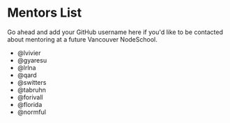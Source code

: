 
# Mentors List

Go ahead and add your GitHub username here if you'd like to be
contacted about mentoring at a future Vancouver NodeSchool.

- @lvivier
- @gyaresu
- @lrlna
- @qard
- @switters
- @tabruhn
- @forivall
- @florida
- @normful
